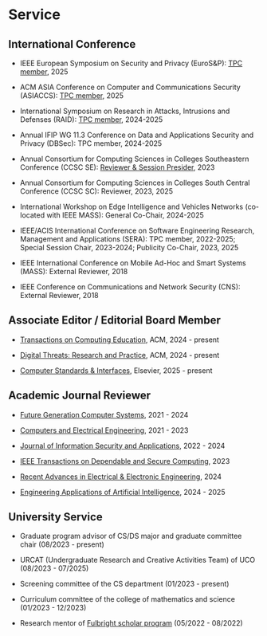 # Service


##  <b> International Conference </b>

- IEEE European Symposium on Security and Privacy (EuroS&P): <a href="https://eurosp2025.ieee-security.org/">TPC member</a>, 2025

- ACM ASIA Conference on Computer and Communications Security (ASIACCS): <a href="https://asiaccs2025.hust.edu.vn/">TPC member</a>, 2025

- International Symposium on Research in Attacks, Intrusions and Defenses (RAID): <a href="https://raid2024.github.io/">TPC member</a>, 2024-2025

- Annual IFIP WG 11.3 Conference on Data and Applications Security and Privacy (DBSec): TPC member, 2024-2025

- Annual Consortium for Computing Sciences in Colleges Southeastern Conference (CCSC SE): <a href="http://www.ccscse.org/conference.php?year=37th">Reviewer & Session Presider</a>, 2023

- Annual Consortium for Computing Sciences in Colleges South Central Conference (CCSC SC): Reviewer, 2023, 2025

- International Workshop on Edge Intelligence and Vehicles Networks (co-located with IEEE MASS): General Co-Chair, 2024-2025

- IEEE/ACIS International Conference on Software Engineering Research, Management and Applications (SERA): TPC member, 2022-2025; Special Session Chair, 2023-2024; Publicity Co-Chair, 2023, 2025

- IEEE International Conference on Mobile Ad-Hoc and Smart Systems (MASS): External Reviewer, 2018

- IEEE Conference on Communications and Network Security (CNS): External Reviewer, 2018


##  <b> Associate Editor / Editorial Board Member </b>

- <a href="https://dl.acm.org/journal/toce">Transactions on Computing Education</a>, ACM, 2024 - present

- <a href="https://dl.acm.org/journal/dtrap">Digital Threats: Research and Practice</a>, ACM, 2024 - present

- <a href="https://www.sciencedirect.com/journal/computer-standards-and-interfaces">Computer Standards & Interfaces</a>, Elsevier, 2025 - present


##  <b> Academic Journal Reviewer </b>

- <a href="https://www.sciencedirect.com/journal/future-generation-computer-systems">Future Generation Computer Systems</a>, 2021 - 2024

- <a href="https://www.sciencedirect.com/journal/computers-and-electrical-engineering">Computers and Electrical Engineering</a>, 2021 - 2023

- <a href="https://www.sciencedirect.com/journal/journal-of-information-security-and-applications">Journal of Information Security and Applications</a>, 2022 - 2024

- <a href="https://www.computer.org/csdl/journal/tq">IEEE Transactions on Dependable and Secure Computing</a>, 2023

- <a href="https://benthamscience.com/journals/recent-advances-in-electrical-and-electronic-engineering">Recent Advances in Electrical & Electronic Engineering</a>, 2024

- <a href="https://www.sciencedirect.com/journal/engineering-applications-of-artificial-intelligence">Engineering Applications of Artificial Intelligence</a>, 2024 - 2025


## <b> University Service </b>

- Graduate program advisor of CS/DS major and graduate committee chair (08/2023 - present)

- URCAT (Undergraduate Research and Creative Activities Team) of UCO (08/2023 - 07/2025)

- Screening committee of the CS department (01/2023 - present)

- Curriculum committee of the college of mathematics and science (01/2023 - 12/2023)

- Research mentor of <a href="https://fulbrightscholars.org/">Fulbright scholar program</a> (05/2022 - 08/2022)


